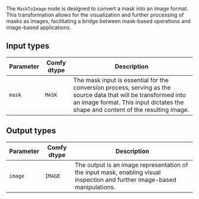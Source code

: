
The `MaskToImage` node is designed to convert a mask into an image format. This transformation allows for the visualization and further processing of masks as images, facilitating a bridge between mask-based operations and image-based applications.
## Input types
| Parameter | Comfy dtype | Description |
|-----------|-------------|-------------|
| `mask`    | `MASK`      | The mask input is essential for the conversion process, serving as the source data that will be transformed into an image format. This input dictates the shape and content of the resulting image. |

## Output types
| Parameter | Comfy dtype | Description |
|-----------|-------------|-------------|
| `image`   | `IMAGE`     | The output is an image representation of the input mask, enabling visual inspection and further image-based manipulations. |